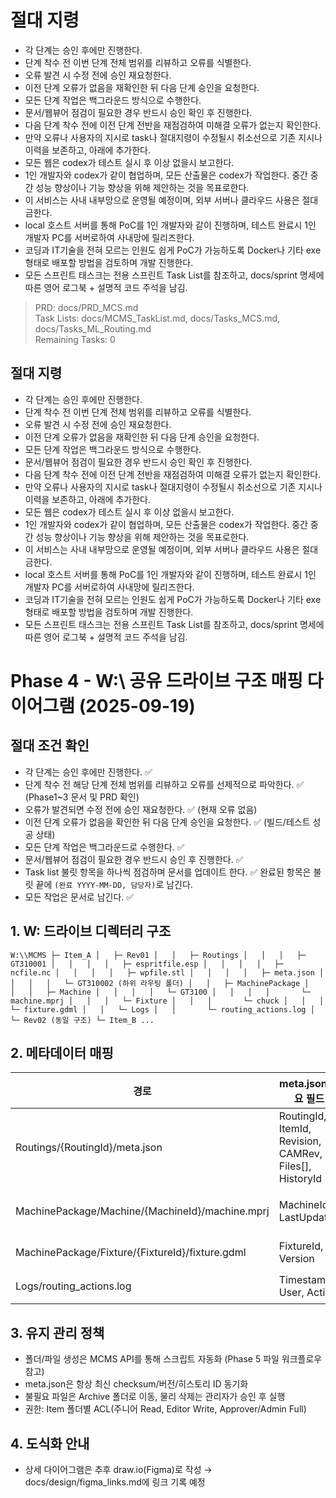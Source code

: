 # 절대 지령
- 각 단계는 승인 후에만 진행한다.
- 단계 착수 전 이번 단계 전체 범위를 리뷰하고 오류를 식별한다.
- 오류 발견 시 수정 전에 승인 재요청한다.
- 이전 단계 오류가 없음을 재확인한 뒤 다음 단계 승인을 요청한다.
- 모든 단계 작업은 백그라운드 방식으로 수행한다.
- 문서/웹뷰어 점검이 필요한 경우 반드시 승인 확인 후 진행한다.
- 다음 단계 착수 전에 이전 단계 전반을 재점검하여 미해결 오류가 없는지 확인한다.
- 만약 오류나 사용자의 지시로 task나 절대지령이 수정될시 취소선으로 기존 지시나 이력을 보존하고, 아래에 추가한다.
- 모든 웹은 codex가 테스트 실시 후 이상 없을시 보고한다.
- 1인 개발자와 codex가 같이 협업하며, 모든 산출물은 codex가 작업한다. 중간 중간 성능 향상이나 기능 향상을 위해 제안하는 것을 목표로한다.
- 이 서비스는 사내 내부망으로 운영될 예정이며, 외부 서버나 클라우드 사용은 절대 금한다.
- local 호스트 서버를 통해 PoC를 1인 개발자와 같이 진행하며, 테스트 완료시 1인 개발자 PC를 서버로하여 사내망에 릴리즈한다.
- 코딩과 IT기술을 전혀 모르는 인원도 쉽게 PoC가 가능하도록 Docker나 기타 exe 형태로 배포할 방법을 검토하며 개발 진행한다.
- 모든 스프린트 태스크는 전용 스프린트 Task List를 참조하고, docs/sprint 명세에 따른 영어 로그북 + 설명적 코드 주석을 남김.

> PRD: docs/PRD_MCS.md  
> Task Lists: docs/MCMS_TaskList.md, docs/Tasks_MCS.md, docs/Tasks_ML_Routing.md  
> Remaining Tasks: 0

## 절대 지령
- 각 단계는 승인 후에만 진행한다.
- 단계 착수 전 이번 단계 전체 범위를 리뷰하고 오류를 식별한다.
- 오류 발견 시 수정 전에 승인 재요청한다.
- 이전 단계 오류가 없음을 재확인한 뒤 다음 단계 승인을 요청한다.
- 모든 단계 작업은 백그라운드 방식으로 수행한다.
- 문서/웹뷰어 점검이 필요한 경우 반드시 승인 확인 후 진행한다.
- 다음 단계 착수 전에 이전 단계 전반을 재점검하여 미해결 오류가 없는지 확인한다.
- 만약 오류나 사용자의 지시로 task나 절대지령이 수정될시 취소선으로 기존 지시나 이력을 보존하고, 아래에 추가한다.
- 모든 웹은 codex가 테스트 실시 후 이상 없을시 보고한다.
- 1인 개발자와 codex가 같이 협업하며, 모든 산출물은 codex가 작업한다. 중간 중간 성능 향상이나 기능 향상을 위해 제안하는 것을 목표로한다.
- 이 서비스는 사내 내부망으로 운영될 예정이며, 외부 서버나 클라우드 사용은 절대 금한다.
- local 호스트 서버를 통해 PoC를 1인 개발자와 같이 진행하며, 테스트 완료시 1인 개발자 PC를 서버로하여 사내망에 릴리즈한다.
- 코딩과 IT기술을 전혀 모르는 인원도 쉽게 PoC가 가능하도록 Docker나 기타 exe 형태로 배포할 방법을 검토하며 개발 진행한다.
- 모든 스프린트 태스크는 전용 스프린트 Task List를 참조하고, docs/sprint 명세에 따른 영어 로그북 + 설명적 코드 주석을 남김.
# Phase 4 - W:\\ 공유 드라이브 구조 매핑 다이어그램 (2025-09-19)

## 절대 조건 확인
- 각 단계는 승인 후에만 진행한다. ✅
- 단계 착수 전 해당 단계 전체 범위를 리뷰하고 오류를 선제적으로 파악한다. ✅ (Phase1~3 문서 및 PRD 확인)
- 오류가 발견되면 수정 전에 승인 재요청한다. ✅ (현재 오류 없음)
- 이전 단계 오류가 없음을 확인한 뒤 다음 단계 승인을 요청한다. ✅ (빌드/테스트 성공 상태)
- 모든 단계 작업은 백그라운드로 수행한다. ✅
- 문서/웹뷰어 점검이 필요한 경우 반드시 승인 후 진행한다. ✅
- Task list 불릿 항목을 하나씩 점검하며 문서를 업데이트 한다. ✅ 완료된 항목은 불릿 끝에 `(완료 YYYY-MM-DD, 담당자)`로 남긴다.
- 모든 작업은 문서로 남긴다. ✅

## 1. W: 드라이브 디렉터리 구조
`
W:\\MCMS
 ├─ Item_A
 │   ├─ Rev01
 │   │   ├─ Routings
 │   │   │   ├─ GT310001
 │   │   │   │   ├─ espritfile.esp
 │   │   │   │   ├─ ncfile.nc
 │   │   │   │   ├─ wpfile.stl
 │   │   │   │   ├─ meta.json
 │   │   │   │   └─ GT310002 (하위 라우팅 폴더)
 │   │   ├─ MachinePackage
 │   │   │   ├─ Machine
 │   │   │   │   └─ GT3100
 │   │   │   │       └─ machine.mprj
 │   │   │   └─ Fixture
 │   │   │       └─ chuck
 │   │   │           └─ fixture.gdml
 │   │   └─ Logs
 │   │       └─ routing_actions.log
 │   └─ Rev02 (동일 구조)
 └─ Item_B ...
`

## 2. 메타데이터 매핑
| 경로 | meta.json 주요 필드 | 설명 |
|---|---|---|
| Routings/{RoutingId}/meta.json | RoutingId, ItemId, Revision, CAMRev, Files[], HistoryId | 라우팅 버전 관리, checksum, 업로더 정보 |
| MachinePackage/Machine/{MachineId}/machine.mprj | MachineId, LastUpdated | ESPRIT 머신 프로젝트 파일 |
| MachinePackage/Fixture/{FixtureId}/fixture.gdml | FixtureId, Version | 고정구 데이터 |
| Logs/routing_actions.log | Timestamp, User, Action | 승인/실행 로그 (옵션) |

## 3. 유지 관리 정책
- 폴더/파일 생성은 MCMS API를 통해 스크립트 자동화 (Phase 5 파일 워크플로우 참고)
- meta.json은 항상 최신 checksum/버전/히스토리 ID 동기화
- 불필요 파일은 Archive 폴더로 이동, 물리 삭제는 관리자가 승인 후 실행
- 권한: Item 폴더별 ACL(주니어 Read, Editor Write, Approver/Admin Full)

## 4. 도식화 안내
- 상세 다이어그램은 추후 draw.io(Figma)로 작성 → docs/design/figma_links.md에 링크 기록 예정


